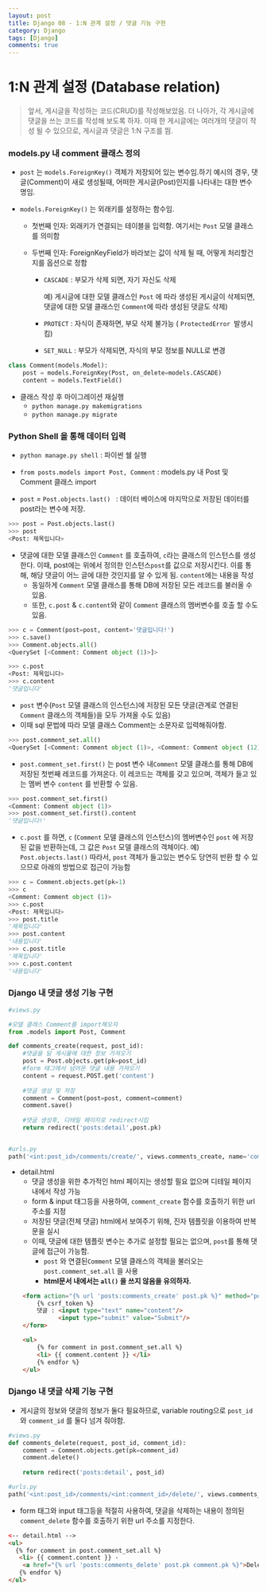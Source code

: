```yaml
---
layout: post
title: Django 08 - 1:N 관계 설정 / 댓글 기능 구현
category: Django
tags: [Django]
comments: true
---
```






# 1:N 관계 설정 (Database relation)

> 앞서, 게시글을 작성하는 코드(CRUD)를 작성해보았음.  더 나아가, 각 게시글에 댓글을 쓰는 코드를 작성해 보도록 하자. 이때 한 게시글에는 여러개의 댓글이 작성 될 수 있으므로, 게시글과 댓글은 1:N 구조를 띔.



### models.py 내 comment 클래스 정의

- `post` 는 `models.ForeignKey()`  객체가  저장되어 있는 변수임.하기 예시의 경우, 댓글(Comment)이 새로 생성될때, 어떠한 게시글(Post)인지를 나타내는 대한 변수 명임.

- `models.ForeignKey()` 는 외래키를 설정하는 함수임. 

  - 첫번째 인자: 외래키가 연결되는 테이블을 입력함. 여기서는 `Post` 모델 클래스를 의미함

  - 두번째 인자: ForeignKeyField가 바라보는 값이 삭제 될 때, 어떻게 처리할건지를 옵션으로 정함

    - `CASCADE` : 부모가 삭제 되면, 자기 자신도 삭제

      예) 게시글에 대한 모델 클래스인 `Post` 에 따라 생성된 게시글이 삭제되면, 댓글에 대한 모델 클래스인 `Comment`에 따라 생성된 댓글도 삭제)

    - `PROTECT` : 자식이 존재하면, 부모 삭제 불가능 ( `ProtectedError `발생시킴)

    - `SET_NULL` : 부모가 삭제되면, 자식의 부모 정보를 NULL로 변경 

```python
class Comment(models.Model):
    post = models.ForeignKey(Post, on_delete=models.CASCADE)
    content = models.TextField()
```

- 클래스 작성 후 마이그레이션 재실행
  - `python manage.py makemigrations`
  - `python manage.py migrate`

### Python Shell 을 통해 데이터 입력

- `python manage.py shell` : 파이썬 쉘 실행
- `from posts.models import Post, Comment` : models.py 내 Post 및 Comment 클래스 import

- `post` = `Post.objects.last() `  : 데이터 베이스에 마지막으로 저장된 데이터를 post라는 변수에 저장.

```python
>>> post = Post.objects.last()
>>> post
<Post: 제목입니다>
```



- 댓글에 대한 모델 클래스인 `Comment` 를 호출하여, `c`라는 클래스의 인스턴스를 생성한다. 이때, post에는 위에서 정의한 인스턴스`post`를 값으로 저장시킨다. 이를 통해, 해당 댓글이 어느 글에 대한 것인지를 알 수 있게 됨. `content`에는 내용을 작성
  - 동일하게 `Comment` 모델 클래스를 통해 DB에 저장된 모든 레코드를 불러올 수 있음.
  - 또한, `c.post`  & `c.content`와 같이 `Comment` 클래스의 멤버변수를 호출 할 수도 있음.

```python
>>> c = Comment(post=post, content='댓글입니다!')
>>> c.save()
>>> Comment.objects.all()
<QuerySet [<Comment: Comment object (1)>]>

>>> c.post
<Post: 제목입니다>
>>> c.content
'댓글입니다'
```



- `post` 변수(`Post` 모델 클래스의 인스턴스)에 저장된 모든 댓글(관계로 연결된 `Comment` 클래스의 객체들)을 모두 가져올 수도 있음)
- 이때 sql 문법에 따라 모델 클래스 Comment는 소문자로 입력해줘야함.

```python
>>> post.comment_set.all()
<QuerySet [<Comment: Comment object (1)>, <Comment: Comment object (12)>]>
```



- `post.comment_set.first()` 는 post 변수 내`Comment` 모델 클래스를 통해 DB에 저장된 첫번째 레코드를 가져온다. 이 레코드는 객체를 갖고 있으며,  객체가 들고 있는 멤버 변수 `content` 를 반환할 수 있음.

```python
>>> post.comment_set.first()
<Comment: Comment object (1)>
>>> post.comment_set.first().content
'댓글입니다!'
```



- `c.post` 를 하면, `c` (`Comment` 모델 클래스의 인스턴스)의  멤버변수인 `post` 에 저장된 값을 반환하는데, 그 값은 `Post` 모델 클래스의 객체이다. 예) `Post.objects.last()` 따라서, `post` 객체가 들고있는 변수도 당연히 반환 할 수 있으므로 아래의 방법으로 접근이 가능함

```python
>>> c = Comment.objects.get(pk=1)
>>> c
<Comment: Comment object (1)>
>>> c.post
<Post: 제목입니다>
>>> post.title
'제목입니다'
>>> post.content
'내용입니다'
>>> c.post.title
'제목입니다'
>>> c.post.content
'내용입니다'
```



### Django 내 댓글 생성 기능 구현

```python
#views.py

#모델 클래스 Comment를 import해오자
from .models import Post, Comment

def comments_create(request, post_id):
    #댓글을 달 게시물에 대한 정보 가져오기
    post = Post.objects.get(pk=post_id)
    #form 태그에서 넘어온 댓글 내용 가져오기
    content = request.POST.get('content')
 
    #댓글 생성 및 저장 
    comment = Comment(post=post, comment=comment)
    comment.save()
    
    #댓글 생성후, 디테일 페이지로 redirect시킴
    return redirect('posts:detail',post.pk)


#urls.py
path('<int:post_id>/comments/create/', views.comments_create, name='comments_create'),
```



- detail.html
  - 댓글 생성을 위한 추가적인 html 페이지는 생성할 필요 없으며 디테일 페이지 내에서 작성 가능
  - form & input 태그등을 사용하여, `comment_create` 함수를 호출하기 위한 url 주소를 지정
  - 저장된 댓글(전체 댓글) html에서 보여주기 위해, 진자 템플릿을 이용하여 반복문을 실시
  - 이때, 댓글에 대한 템플릿 변수는 추가로 설정할 필요는 없으며, `post`를 통해 댓글에 접근이 가능함.
    - `post` 와 연결된`Comment` 모델 클래스의 객체을 불러오는 `post.comment_set.all` 을 사용
    - **html문서 내에서는 `all()` 을 쓰지 않음을 유의하자.** 

```html
    <form action="{% url 'posts:comments_create' post.pk %}" method="post">
        {% csrf_token %}
        댓글 : <input type="text" name="content"/>
        	  <input type="submit" value="Submit"/>
    </form>

    <ul>
        {% for comment in post.comment_set.all %}
        <li> {{ comment.content }} </li>
        {% endfor %}
    </ul>
```



### Django 내 댓글 삭제 기능 구현

- 게시글의 정보와 댓글의 정보가 둘다 필요하므로, variable routing으로  `post_id` 와 `comment_id` 를 둘다 넘겨 줘야함. 

```python
#views.py
def comments_delete(request, post_id, comment_id):
    comment = Comment.objects.get(pk=comment_id)
    comment.delete()
    
    return redirect('posts:detail', post_id)

#urls.py
path('<int:post_id>/comments/<int:comment_id>/delete/', views.comments_delete, name='comments_delete'),
```



- form 태그와 input 태그등을 적절히 사용하여, 댓글을 삭제하는 내용이 정의된  `comment_delete` 함수를 호출하기 위한 url 주소를 지정한다.

```html
<-- detail.html -->    
<ul>
  {% for comment in post.comment_set.all %}
   <li> {{ comment.content }} - 
    <a href="{% url 'posts:comments_delete' post.pk comment.pk %}">Delete</a>		    </li>
   {% endfor %}
</ul>
```

